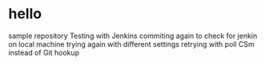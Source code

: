 # hello
sample repository
Testing with Jenkins
commiting again to check for jenkin on local machine
trying again with different settings
retrying with poll CSm instead of Git hookup
